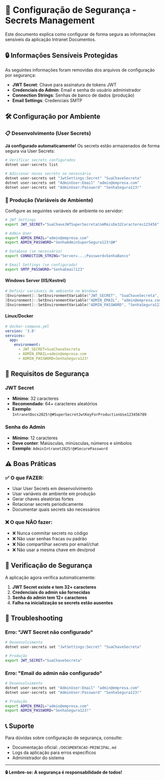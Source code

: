 # 🔐 Configuração de Segurança - Secrets Management

Este documento explica como configurar de forma segura as informações sensíveis da aplicação Intranet Documentos.

## 🔒 Informações Sensíveis Protegidas

As seguintes informações foram removidas dos arquivos de configuração por segurança:

- **JWT Secret**: Chave para assinatura de tokens JWT
- **Credenciais do Admin**: Email e senha do usuário administrador
- **Connection Strings**: Senhas de banco de dados (produção)
- **Email Settings**: Credenciais SMTP

## 🛠️ Configuração por Ambiente

### 📋 Desenvolvimento (User Secrets)

**Já configurado automaticamente!** Os secrets estão armazenados de forma segura via User Secrets:

```bash
# Verificar secrets configurados
dotnet user-secrets list

# Adicionar novos secrets se necessário
dotnet user-secrets set "JwtSettings:Secret" "SuaChaveSecreta"
dotnet user-secrets set "AdminUser:Email" "admin@empresa.com"
dotnet user-secrets set "AdminUser:Password" "SenhaSegura123!"
```

### 🚀 Produção (Variáveis de Ambiente)

Configure as seguintes variáveis de ambiente no servidor:

```bash
# JWT Settings
export JWT_SECRET="SuaChaveJWTSuperSecretaComMaisDe32Caracteres123456"

# Admin User
export ADMIN_EMAIL="admin@empresa.com"
export ADMIN_PASSWORD="SenhaAdminSuperSegura123!@#"

# Database (se necessário)
export CONNECTION_STRING="Server=...;Password=SenhaBanco"

# Email Settings (se configurado)
export SMTP_PASSWORD="SenhaEmail123"
```

#### Windows Server (IIS/Kestrel)
```powershell
# Definir variáveis de ambiente no Windows
[Environment]::SetEnvironmentVariable("JWT_SECRET", "SuaChaveSecreta", "Machine")
[Environment]::SetEnvironmentVariable("ADMIN_EMAIL", "admin@empresa.com", "Machine")
[Environment]::SetEnvironmentVariable("ADMIN_PASSWORD", "SenhaSegura123!", "Machine")
```

#### Linux/Docker
```yaml
# docker-compose.yml
version: '3.8'
services:
  app:
    environment:
      - JWT_SECRET=SuaChaveSecreta
      - ADMIN_EMAIL=admin@empresa.com
      - ADMIN_PASSWORD=SenhaSegura123!
```

## 🔐 Requisitos de Segurança

### JWT Secret
- **Mínimo**: 32 caracteres
- **Recomendado**: 64+ caracteres aleatórios
- **Exemplo**: `IntranetDocs2025!@#SuperSecretJwtKeyForProductionUse123456789`

### Senha do Admin
- **Mínimo**: 12 caracteres
- **Deve conter**: Maiúsculas, minúsculas, números e símbolos
- **Exemplo**: `AdminIntranet2025!@#SecurePassword`

## ⚠️ Boas Práticas

### ✅ O que FAZER:
- Usar User Secrets em desenvolvimento
- Usar variáveis de ambiente em produção
- Gerar chaves aleatórias fortes
- Rotacionar secrets periodicamente
- Documentar quais secrets são necessários

### ❌ O que NÃO fazer:
- ❌ Nunca commitar secrets no código
- ❌ Não usar senhas fracas ou padrão
- ❌ Não compartilhar secrets por email/chat
- ❌ Não usar a mesma chave em dev/prod

## 🚨 Verificação de Segurança

A aplicação agora verifica automaticamente:

1. **JWT Secret existe e tem 32+ caracteres**
2. **Credenciais do admin são fornecidas**
3. **Senha do admin tem 12+ caracteres**
4. **Falha na inicialização se secrets estão ausentes**

## 🔧 Troubleshooting

### Erro: "JWT Secret não configurado"
```bash
# Desenvolvimento
dotnet user-secrets set "JwtSettings:Secret" "SuaChaveSecreta"

# Produção
export JWT_SECRET="SuaChaveSecreta"
```

### Erro: "Email do admin não configurado"
```bash
# Desenvolvimento
dotnet user-secrets set "AdminUser:Email" "admin@empresa.com"
dotnet user-secrets set "AdminUser:Password" "SenhaSegura123!"

# Produção
export ADMIN_EMAIL="admin@empresa.com"
export ADMIN_PASSWORD="SenhaSegura123!"
```

## 📞 Suporte

Para dúvidas sobre configuração de segurança, consulte:
- Documentação oficial: `/DOCUMENTACAO-PRINCIPAL.md`
- Logs da aplicação para erros específicos
- Administrador do sistema

---
**🔒 Lembre-se: A segurança é responsabilidade de todos!**
